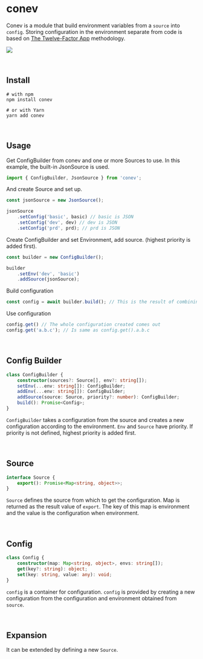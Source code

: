# conev

Conev is a module that build environment variables from a `source` into `config`. Storing configuration in the environment separate from code is based on [The Twelve-Factor App](http://12factor.net/config) methodology.

![](https://img.shields.io/npm/dm/conev.png?style=flat-square)

​    

## Install

```shell
# with npm 
npm install conev
 
# or with Yarn 
yarn add conev
```

​    

## Usage

Get ConfigBuilder from conev and one or more Sources to use. In this example, the built-in JsonSource is used.

```typescript
import { ConfigBuilder, JsonSource } from 'conev';
```

And create Source and set up.

```typescript
const jsonSource = new JsonSource();

jsonSource    
	.setConfig('basic', basic) // basic is JSON
    .setConfig('dev', dev) // dev is JSON
    .setConfig('prd', prd); // prd is JSON
```

Create ConfigBuilder and set Environment, add source. (highest priority is added first).

```typescript
const builder = new ConfigBuilder();

builder
    .setEnv('dev', 'basic')
    .addSource(jsonSource);
```

Build configuration

```typescript
const config = await builder.build(); // This is the result of combining dev and basic.
```

Use configuration

```typescript
config.get() // The whole configuration created comes out
config.get('a.b.c'); // Is same as config.get().a.b.c
```

​    

## Config Builder

```typescript
class ConfigBuilder {
    constructor(sources?: Source[], env?: string[]);
    setEnv(...env: string[]): ConfigBuilder;
    addEnv(...env: string[]): ConfigBuilder;
    addSource(source: Source, priority?: number): ConfigBuilder;
    build(): Promise<Config>;
}
```

`ConfigBuilder` takes a configuration from the source and creates a new configuration according to the environment. `Env` and `Source` have priority. If priority is not defined, highest priority is added first.

​    

## Source

```typescript
interface Source {
    export(): Promise<Map<string, object>>;
}
```

`Source` defines the source from which to get the configuration. Map is returned as the result value of `export`. The key of this map is environment and the value is the configuration when environment.

​    

## Config

```typescript
class Config {
    constructor(map: Map<string, object>, envs: string[]);
    get(key?: string): object;
    set(key: string, value: any): void;
}
```

`config` is a container for configuration. `config` is provided by creating a new configuration from the configuration and environment obtained from ` source`.

​    

## Expansion

It can be extended by defining a new `Source`.
